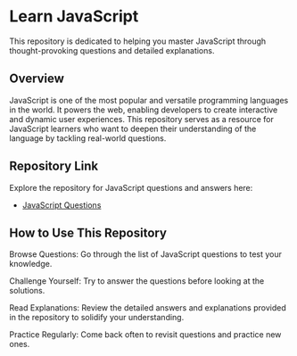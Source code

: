 # Learn JavaScript

This repository is dedicated to helping you master JavaScript through thought-provoking questions and detailed explanations.

## Overview

JavaScript is one of the most popular and versatile programming languages in the world. It powers the web, enabling developers to create interactive and dynamic user experiences. This repository serves as a resource for JavaScript learners who want to deepen their understanding of the language by tackling real-world questions.

## Repository Link

Explore the repository for JavaScript questions and answers here:
- [JavaScript Questions](https://github.com/lydiahallie/javascript-questions/tree/master
)

## How to Use This Repository

Browse Questions: Go through the list of JavaScript questions to test your knowledge.

Challenge Yourself: Try to answer the questions before looking at the solutions.

Read Explanations: Review the detailed answers and explanations provided in the repository to solidify your understanding.

Practice Regularly: Come back often to revisit questions and practice new ones.
